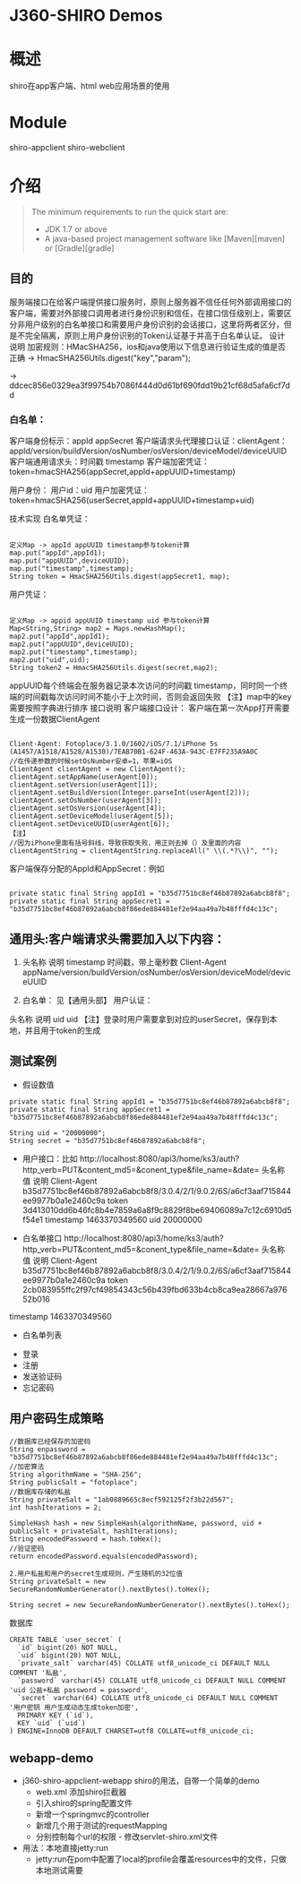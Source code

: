 # J360-SHIRO Demos

# 概述
shiro在app客户端、html web应用场景的使用

# Module
shiro-appclient
shiro-webclient


# 介绍

> The minimum requirements to run the quick start are: 
>  * JDK 1.7 or above
>  * A java-based project management software like [Maven][maven] or [Gradle][gradle]

## 目的
服务端接口在给客户端提供接口服务时，原则上服务器不信任任何外部调用接口的客户端，需要对外部接口调用者进行身份识别和信任，在接口信任级别上，需要区分非用户级别的白名单接口和需要用户身份识别的会话接口，这里将两者区分，但是不完全隔离，原则上用户身份识别的Token认证基于并高于白名单认证。
设计说明
加密规则：HMacSHA256，ios和java使用以下信息进行验证生成的值是否正确
-> HmacSHA256Utils.digest("key","param");

->  ddcec856e0329ea3f99754b7086f444d0d61bf690fdd19b21cf68d5afa6cf7dd

### 白名单：
客户端身份标示：appId appSecret
客户端请求头代理接口认证：clientAgent：
appId/version/buildVersion/osNumber/osVersion/deviceModel/deviceUUID
客户端通用请求头：时间戳 timestamp
客户端加密凭证：token=hmacSHA256(appSecret,appId+appUUID+timestamp)


用户身份：
用户id：uid
用户加密凭证：token=hmacSHA256(userSecret,appId+appUUID+timestamp+uid)


技术实现
白名单凭证：
   ```

定义Map -> appId appUUID timestamp参与token计算
map.put("appId",appId1);
map.put("appUUID",deviceUUID);
map.put("timestamp",timestamp);
String token = HmacSHA256Utils.digest(appSecret1, map);
   ```


用户凭证：
   ```

定义Map -> appid appUUID timestamp uid 参与token计算
Map<String,String> map2 = Maps.newHashMap();
map2.put("appId",appId1);
map2.put("appUUID",deviceUUID);
map2.put("timestamp",timestamp);
map2.put("uid",uid);
String token2 = HmacSHA256Utils.digest(secret,map2);
   ```

appUUID每个终端会在服务器记录本次访问的时间戳 timestamp，同时同一个终端的时间戳每次访问时间不能小于上次时间，否则会返回失败
【注】map中的key 需要按照字典进行排序
接口说明
客户端接口设计：
客户端在第一次App打开需要生成一份数据ClientAgent
   ```

Client-Agent: Fotoplace/3.1.0/1602/iOS/7.1/iPhone 5s (A1457/A1518/A1528/A1530)/7EAB70B1-624F-463A-943C-E7FF235A9A0C
//在传递参数的时候setOsNumber安卓=1，苹果=iOS
ClientAgent clientAgent = new ClientAgent();
clientAgent.setAppName(userAgent[0]);
clientAgent.setVersion(userAgent[1]);
clientAgent.setBuildVersion(Integer.parseInt(userAgent[2]));
clientAgent.setOsNumber(userAgent[3]);
clientAgent.setOsVersion(userAgent[4]);
clientAgent.setDeviceModel(userAgent[5]);
clientAgent.setDeviceUUID(userAgent[6]);
【注】
//因为iPhone里面有括号斜线，导致获取失败，用正则去掉（）及里面的内容
clientAgentString = clientAgentString.replaceAll(" \\(.*?\\)", "");
   ```


客户端保存分配的AppId和AppSecret：例如
   ```

private static final String appId1 = "b35d7751bc8ef46b87892a6abcb8f8";
private static final String appSecret1 = "b35d7751bc8ef46b87892a6abcb8f86ede884481ef2e94aa49a7b48fffd4c13c";
   ```

## 通用头:客户端请求头需要加入以下内容：
1. 头名称
说明
timestamp	时间戳，带上毫秒数
Client-Agent
appName/version/buildVersion/osNumber/osVersion/deviceModel/deviceUUID


2. 白名单：
见【通用头部】
用户认证：

头名称
说明
uid	uid
【注】登录时用户需要拿到对应的userSecret，保存到本地，并且用于token的生成

## 测试案例
 * 假设数值
 ```
private static final String appId1 = "b35d7751bc8ef46b87892a6abcb8f8";
private static final String appSecret1 = "b35d7751bc8ef46b87892a6abcb8f86ede884481ef2e94aa49a7b48fffd4c13c";

String uid = "20000000";
String secret = "b35d7751bc8ef46b87892a6abcb8f8";
   ```

* 用户接口：比如
http://localhost:8080/api3/home/ks3/auth?http_verb=PUT&content_md5=&conent_type&file_name=&date=
头名称
值
说明
Client-Agent	b35d7751bc8ef46b87892a6abcb8f8/3.0.4/2/1/9.0.2/6S/a6cf3aaf715844ee9977b0a1e2460c9a
token	3d413010dd6b46fc8b4e7859a6a8f9c8829f8be69406089a7c12c6910d5f54e1
timestamp	1463370349560
uid	20000000

* 白名单接口
http://localhost:8080/api3/home/ks3/auth?http_verb=PUT&content_md5=&conent_type&file_name=&date=
头名称
值
说明
Client-Agent	b35d7751bc8ef46b87892a6abcb8f8/3.0.4/2/1/9.0.2/6S/a6cf3aaf715844ee9977b0a1e2460c9a
token
2cb083955ffc2f97cf49854343c56b439fbd633b4cb8ca9ea28667a97652b016

timestamp	1463370349560

* 白名单列表
 - 登录
 - 注册
 - 发送验证码
 - 忘记密码

## 用户密码生成策略
```
//数据库已经保存的加密码
String enpassword = "b35d7751bc8ef46b87892a6abcb8f86ede884481ef2e94aa49a7b48fffd4c13c";
//加密算法
String algorithmName = "SHA-256";
String publicSalt = "fotoplace";
//数据库存储的私盐
String privateSalt = "1ab0889665c8ecf592125f2f3b22d567";
int hashIterations = 2;

SimpleHash hash = new SimpleHash(algorithmName, password, uid + publicSalt + privateSalt, hashIterations);
String encodedPassword = hash.toHex();
//验证密码
return encodedPassword.equals(encodedPassword);

2.用户私盐和用户的secret生成规则，产生随机的32位值
String privateSalt = new SecureRandomNumberGenerator().nextBytes().toHex();

String secret = new SecureRandomNumberGenerator().nextBytes().toHex();
```
数据库
```
CREATE TABLE `user_secret` (
  `id` bigint(20) NOT NULL,
  `uid` bigint(20) NOT NULL,
  `private_salt` varchar(45) COLLATE utf8_unicode_ci DEFAULT NULL COMMENT '私盐',
  `password` varchar(45) COLLATE utf8_unicode_ci DEFAULT NULL COMMENT 'uid 公盐+私盐 password = password',
  `secret` varchar(64) COLLATE utf8_unicode_ci DEFAULT NULL COMMENT '用户密钥 用户生成动态生成token加密',
  PRIMARY KEY (`id`),
  KEY `uid` (`uid`)
) ENGINE=InnoDB DEFAULT CHARSET=utf8 COLLATE=utf8_unicode_ci;
```

## webapp-demo
* j360-shiro-appclient-webapp shiro的用法，自带一个简单的demo
   - web.xml 添加shiro拦截器
   - 引入shiro的spring配置文件
   - 新增一个springmvc的controller
   - 新增几个用于测试的requestMapping
   - 分别控制每个url的权限 - 修改servlet-shiro.xml文件
* 用法：本地直接jetty:run
   - jetty:run在pom中配置了local的profile会覆盖resources中的文件，只做本地测试需要